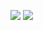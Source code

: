 

![](https://github-readme-stats.vercel.app/api?count_private=true&username=felix1251&show_icons=true)
![](https://github-readme-stats.vercel.app/api/top-langs?username=felix1251&layout=compact&&langs_count=40&hide=html)

